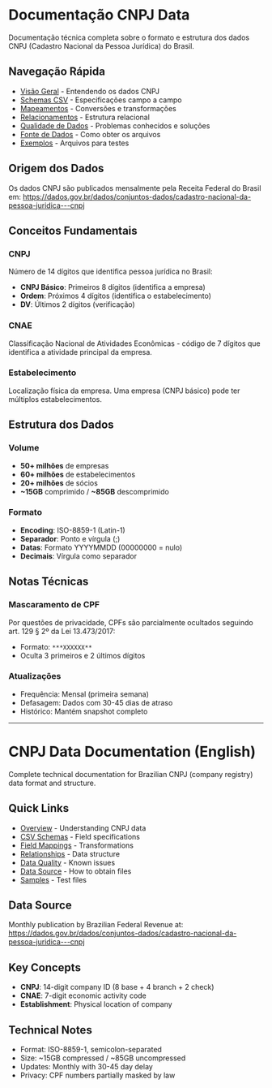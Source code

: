 # Documentação CNPJ Data

Documentação técnica completa sobre o formato e estrutura dos dados CNPJ (Cadastro Nacional da Pessoa Jurídica) do Brasil.

## Navegação Rápida

- [Visão Geral](data-schema/overview.md) - Entendendo os dados CNPJ
- [Schemas CSV](data-schema/csv-schemas.md) - Especificações campo a campo
- [Mapeamentos](data-schema/field-mappings.md) - Conversões e transformações
- [Relacionamentos](data-schema/relationships.md) - Estrutura relacional
- [Qualidade de Dados](guides/data-quality.md) - Problemas conhecidos e soluções
- [Fonte de Dados](guides/data-source.md) - Como obter os arquivos
- [Exemplos](sample-data/) - Arquivos para testes

## Origem dos Dados

Os dados CNPJ são publicados mensalmente pela Receita Federal do Brasil em:
https://dados.gov.br/dados/conjuntos-dados/cadastro-nacional-da-pessoa-juridica---cnpj

## Conceitos Fundamentais

### CNPJ
Número de 14 dígitos que identifica pessoa jurídica no Brasil:
- **CNPJ Básico**: Primeiros 8 dígitos (identifica a empresa)
- **Ordem**: Próximos 4 dígitos (identifica o estabelecimento)
- **DV**: Últimos 2 dígitos (verificação)

### CNAE
Classificação Nacional de Atividades Econômicas - código de 7 dígitos que identifica a atividade principal da empresa.

### Estabelecimento
Localização física da empresa. Uma empresa (CNPJ básico) pode ter múltiplos estabelecimentos.

## Estrutura dos Dados

### Volume
- **50+ milhões** de empresas
- **60+ milhões** de estabelecimentos
- **20+ milhões** de sócios
- **~15GB** comprimido / **~85GB** descomprimido

### Formato
- **Encoding**: ISO-8859-1 (Latin-1)
- **Separador**: Ponto e vírgula (;)
- **Datas**: Formato YYYYMMDD (00000000 = nulo)
- **Decimais**: Vírgula como separador

## Notas Técnicas

### Mascaramento de CPF
Por questões de privacidade, CPFs são parcialmente ocultados seguindo art. 129 § 2º da Lei 13.473/2017:
- Formato: `***XXXXXX**`
- Oculta 3 primeiros e 2 últimos dígitos

### Atualizações
- Frequência: Mensal (primeira semana)
- Defasagem: Dados com 30-45 dias de atraso
- Histórico: Mantém snapshot completo

---

# CNPJ Data Documentation (English)

Complete technical documentation for Brazilian CNPJ (company registry) data format and structure.

## Quick Links

- [Overview](data-schema/overview.md) - Understanding CNPJ data
- [CSV Schemas](data-schema/csv-schemas.md) - Field specifications
- [Field Mappings](data-schema/field-mappings.md) - Transformations
- [Relationships](data-schema/relationships.md) - Data structure
- [Data Quality](guides/data-quality.md) - Known issues
- [Data Source](guides/data-source.md) - How to obtain files
- [Samples](sample-data/) - Test files

## Data Source

Monthly publication by Brazilian Federal Revenue at:
https://dados.gov.br/dados/conjuntos-dados/cadastro-nacional-da-pessoa-juridica---cnpj

## Key Concepts

- **CNPJ**: 14-digit company ID (8 base + 4 branch + 2 check)
- **CNAE**: 7-digit economic activity code
- **Establishment**: Physical location of company

## Technical Notes

- Format: ISO-8859-1, semicolon-separated
- Size: ~15GB compressed / ~85GB uncompressed
- Updates: Monthly with 30-45 day delay
- Privacy: CPF numbers partially masked by law
